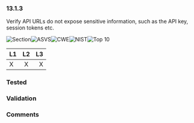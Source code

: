 ### 13.1.3 
Verify API URLs do not expose sensitive information, such as the API key, session tokens etc.

![Section](https://img.shields.io/badge/V13-green.svg)![ASVS](https://img.shields.io/badge/ASVS-13.1.3-blue.svg)![CWE](https://img.shields.io/badge/CWE--red.svg)![NIST](https://img.shields.io/badge/NIST--important.svg)![Top 10](https://img.shields.io/badge/--lightgray.svg)

| L1| L2| L3|
| --|:--:|-:|
| X | X | X |

### Tested

### Validation

### Comments

        
